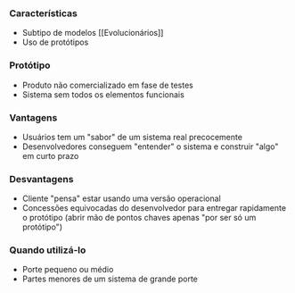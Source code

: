 ### Características
- Subtipo de modelos [[Evolucionários]]
- Uso de protótipos

### Protótipo
- Produto não comercializado em fase de testes
- Sistema sem todos os elementos funcionais

### Vantagens
- Usuários tem um "sabor" de um sistema real precocemente
- Desenvolvedores conseguem "entender" o sistema e construir "algo" em curto prazo

### Desvantagens
- Cliente "pensa" estar usando uma versão operacional
- Concessões equivocadas do desenvolvedor para entregar rapidamente o protótipo (abrir mão de pontos chaves apenas "por ser só um protótipo")

### Quando utilizá-lo
- Porte pequeno ou médio
- Partes menores de um sistema de grande porte